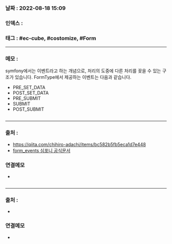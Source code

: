 ### 날짜 :  2022-08-18 15:09

### 인덱스 :

### 태그 : #ec-cube, #costomize, #Form

----

### 메모 :
symfony에서는 이벤트라고 하는 개념으로, 처리의 도중에 다른 처리를 꽂을 수 있는 구조가 있습니다.
FormType에서 제공하는 이벤트는 다음과 같습니다.

-   PRE_SET_DATA
-   POST_SET_DATA
-   PRE_SUBMIT
-   SUBMIT
-   POST_SUBMIT

```php

```

> 

----
### 출처 :
- https://qiita.com/chihiro-adachi/items/bc582b5fb5eca1d7e448
- [form_events 심포니 공식문서](http://symfony.com/doc/current/components/form/form_events.html)


### 연결메모
-















```php

```

> 

----
### 출처 :
-


### 연결메모
-














